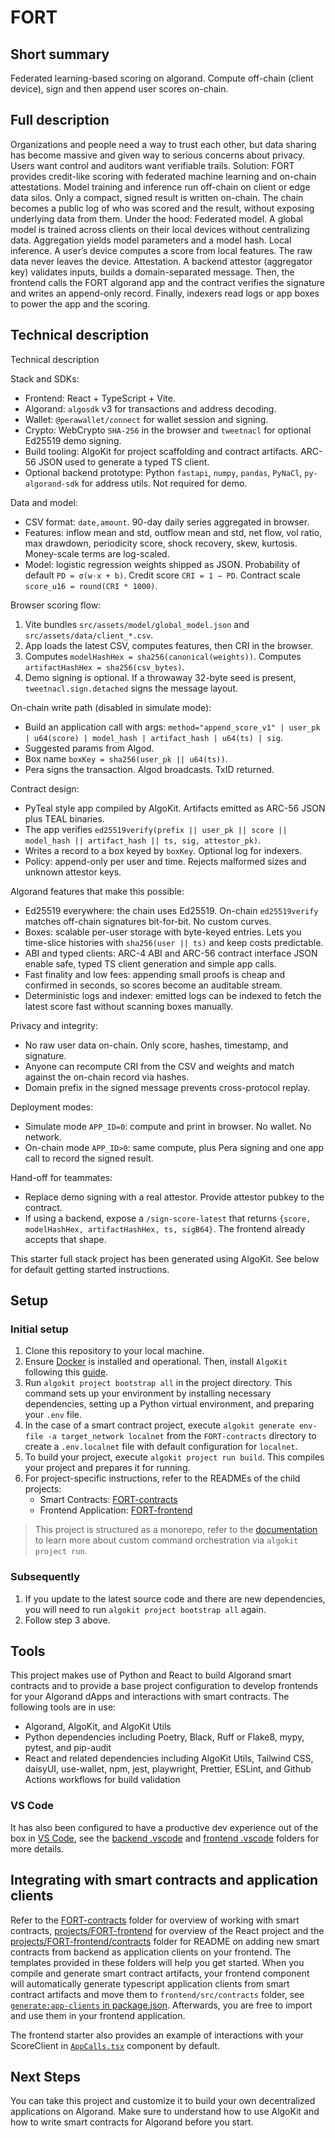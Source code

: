 # FORT

## Short summary
Federated learning-based scoring on algorand. Compute off-chain (client device), sign and then append user scores on-chain.

## Full description
Organizations and people need a way to trust each other, but data sharing has become massive and given way to serious concerns about privacy. Users want control and auditors want verifiable trails.
Solution: FORT provides credit-like scoring with federated machine learning and on-chain attestations. Model training and inference run off-chain on client or edge data silos. Only a compact, signed result is written on-chain. The chain becomes a public log of who was scored and the result, without exposing underlying data from them.
Under the hood:
Federated model. A global model is trained across clients on their local devices without centralizing data. Aggregation yields model parameters and a model hash.
Local inference. A user’s device computes a score from local features. The raw data never leaves the device.
Attestation. A backend attestor (aggregator key) validates inputs, builds a domain-separated message.
Then, the frontend calls the FORT algorand app and the contract verifies the signature and writes an append-only record.
Finally, indexers read logs or app boxes to power the app and the scoring.

## Technical description
Technical description

Stack and SDKs:

* Frontend: React + TypeScript + Vite.
* Algorand: `algosdk` v3 for transactions and address decoding.
* Wallet: `@perawallet/connect` for wallet session and signing.
* Crypto: WebCrypto `SHA-256` in the browser and `tweetnacl` for optional Ed25519 demo signing.
* Build tooling: AlgoKit for project scaffolding and contract artifacts. ARC-56 JSON used to generate a typed TS client.
* Optional backend prototype: Python `fastapi`, `numpy`, `pandas`, `PyNaCl`, `py-algorand-sdk` for address utils. Not required for demo.

Data and model:

* CSV format: `date,amount`. 90-day daily series aggregated in browser.
* Features: inflow mean and std, outflow mean and std, net flow, vol ratio, max drawdown, periodicity score, shock recovery, skew, kurtosis. Money-scale terms are log-scaled.
* Model: logistic regression weights shipped as JSON. Probability of default `PD = σ(w·x + b)`. Credit score `CRI = 1 − PD`. Contract scale `score_u16 = round(CRI * 1000)`.

Browser scoring flow:

1. Vite bundles `src/assets/model/global_model.json` and `src/assets/data/client_*.csv`.
2. App loads the latest CSV, computes features, then CRI in the browser.
3. Computes `modelHashHex = sha256(canonical(weights))`. Computes `artifactHashHex = sha256(csv_bytes)`.
4. Demo signing is optional. If a throwaway 32-byte seed is present, `tweetnacl.sign.detached` signs the message layout.

On-chain write path (disabled in simulate mode):

* Build an application call with args:
  `method="append_score_v1" | user_pk | u64(score) | model_hash | artifact_hash | u64(ts) | sig`.
* Suggested params from Algod.
* Box name `boxKey = sha256(user_pk || u64(ts))`.
* Pera signs the transaction. Algod broadcasts. TxID returned.

Contract design:

* PyTeal style app compiled by AlgoKit. Artifacts emitted as ARC-56 JSON plus TEAL binaries.
* The app verifies `ed25519verify(prefix || user_pk || score || model_hash || artifact_hash || ts, sig, attestor_pk)`.
* Writes a record to a box keyed by `boxKey`. Optional log for indexers.
* Policy: append-only per user and time. Rejects malformed sizes and unknown attestor keys.

Algorand features that make this possible:

* Ed25519 everywhere: the chain uses Ed25519. On-chain `ed25519verify` matches off-chain signatures bit-for-bit. No custom curves.
* Boxes: scalable per-user storage with byte-keyed entries. Lets you time-slice histories with `sha256(user || ts)` and keep costs predictable.
* ABI and typed clients: ARC-4 ABI and ARC-56 contract interface JSON enable safe, typed TS client generation and simple app calls.
* Fast finality and low fees: appending small proofs is cheap and confirmed in seconds, so scores become an auditable stream.
* Deterministic logs and indexer: emitted logs can be indexed to fetch the latest score fast without scanning boxes manually.

Privacy and integrity:

* No raw user data on-chain. Only score, hashes, timestamp, and signature.
* Anyone can recompute CRI from the CSV and weights and match against the on-chain record via hashes.
* Domain prefix in the signed message prevents cross-protocol replay.

Deployment modes:

* Simulate mode `APP_ID=0`: compute and print in browser. No wallet. No network.
* On-chain mode `APP_ID>0`: same compute, plus Pera signing and one app call to record the signed result.

Hand-off for teammates:

* Replace demo signing with a real attestor. Provide attestor pubkey to the contract.
* If using a backend, expose a `/sign-score-latest` that returns `{score, modelHashHex, artifactHashHex, ts, sigB64}`. The frontend already accepts that shape.




This starter full stack project has been generated using AlgoKit. See below for default getting started instructions.


## Setup

### Initial setup
1. Clone this repository to your local machine.
2. Ensure [Docker](https://www.docker.com/) is installed and operational. Then, install `AlgoKit` following this [guide](https://github.com/algorandfoundation/algokit-cli#install).
3. Run `algokit project bootstrap all` in the project directory. This command sets up your environment by installing necessary dependencies, setting up a Python virtual environment, and preparing your `.env` file.
4. In the case of a smart contract project, execute `algokit generate env-file -a target_network localnet` from the `FORT-contracts` directory to create a `.env.localnet` file with default configuration for `localnet`.
5. To build your project, execute `algokit project run build`. This compiles your project and prepares it for running.
6. For project-specific instructions, refer to the READMEs of the child projects:
   - Smart Contracts: [FORT-contracts](projects/FORT-contracts/README.md)
   - Frontend Application: [FORT-frontend](projects/FORT-frontend/README.md)

> This project is structured as a monorepo, refer to the [documentation](https://github.com/algorandfoundation/algokit-cli/blob/main/docs/features/project/run.md) to learn more about custom command orchestration via `algokit project run`.

### Subsequently

1. If you update to the latest source code and there are new dependencies, you will need to run `algokit project bootstrap all` again.
2. Follow step 3 above.

## Tools

This project makes use of Python and React to build Algorand smart contracts and to provide a base project configuration to develop frontends for your Algorand dApps and interactions with smart contracts. The following tools are in use:

- Algorand, AlgoKit, and AlgoKit Utils
- Python dependencies including Poetry, Black, Ruff or Flake8, mypy, pytest, and pip-audit
- React and related dependencies including AlgoKit Utils, Tailwind CSS, daisyUI, use-wallet, npm, jest, playwright, Prettier, ESLint, and Github Actions workflows for build validation

### VS Code

It has also been configured to have a productive dev experience out of the box in [VS Code](https://code.visualstudio.com/), see the [backend .vscode](./backend/.vscode) and [frontend .vscode](./frontend/.vscode) folders for more details.

## Integrating with smart contracts and application clients

Refer to the [FORT-contracts](projects/FORT-contracts/README.md) folder for overview of working with smart contracts, [projects/FORT-frontend](projects/FORT-frontend/README.md) for overview of the React project and the [projects/FORT-frontend/contracts](projects/FORT-frontend/src/contracts/README.md) folder for README on adding new smart contracts from backend as application clients on your frontend. The templates provided in these folders will help you get started.
When you compile and generate smart contract artifacts, your frontend component will automatically generate typescript application clients from smart contract artifacts and move them to `frontend/src/contracts` folder, see [`generate:app-clients` in package.json](projects/FORT-frontend/package.json). Afterwards, you are free to import and use them in your frontend application.

The frontend starter also provides an example of interactions with your ScoreClient in [`AppCalls.tsx`](projects/FORT-frontend/src/components/AppCalls.tsx) component by default.

## Next Steps

You can take this project and customize it to build your own decentralized applications on Algorand. Make sure to understand how to use AlgoKit and how to write smart contracts for Algorand before you start.
